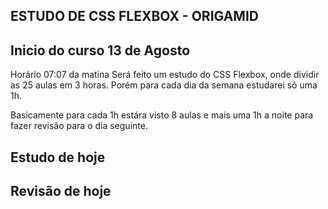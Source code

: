 ## ESTUDO DE CSS FLEXBOX - ORIGAMID

## Inicio do curso 13 de Agosto

Horário 07:07 da matina
Será feito um estudo do CSS Flexbox, onde dividir as 25 aulas em 3 horas.
Porém para cada dia da semana estudarei só uma 1h.


Basicamente para cada 1h estára visto 8 aulas e mais uma 1h a noite para fazer revisão para o dia seguinte.

## Estudo de hoje


## Revisão de hoje